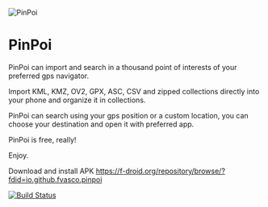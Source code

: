![PinPoi](https://raw.githubusercontent.com/fvasco/pinpoi/master/app/src/main/res/mipmap-mdpi/ic_launcher.png)
# PinPoi

PinPoi can import and search in a thousand point of interests of your preferred gps navigator.

Import KML, KMZ, OV2, GPX, ASC, CSV and zipped collections directly into your phone and organize it in collections.

PinPoi can search using your gps position or a custom location, you can choose your destination and open it with preferred app.

PinPoi is free, really!

Enjoy.

Download and install APK https://f-droid.org/repository/browse/?fdid=io.github.fvasco.pinpoi

[![Build Status](https://travis-ci.org/fvasco/pinpoi.svg)](https://github.com/fvasco/pinpoi)
